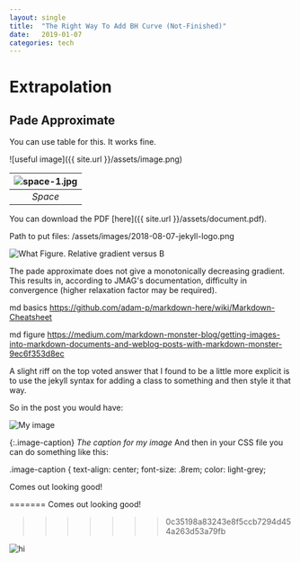 ```yaml
---
layout: single
title:  "The Right Way To Add BH Curve (Not-Finished)"
date:   2019-01-07
categories: tech
---
```

# Extrapolation


## Pade Approximate



You can use table for this. It works fine.

![useful image]({{ site.url }}/assets/image.png)


| ![space-1.jpg]({{horychen.github.io}}/assets/Figure_7.png) | 
|:--:| 
| *Space* |


You can download the PDF [here]({{ site.url }}/assets/document.pdf).



Path to put files:
/assets/images/2018-08-07-jekyll-logo.png

![What](./assets/Figure_7.png)
Figure. Relative gradient versus B

The pade approximate does not give a monotonically decreasing gradient.
This results in, according to JMAG's documentation, difficulty in convergence (higher relaxation factor may be required).

md basics
https://github.com/adam-p/markdown-here/wiki/Markdown-Cheatsheet

md figure
https://medium.com/markdown-monster-blog/getting-images-into-markdown-documents-and-weblog-posts-with-markdown-monster-9ec6f353d8ec





A slight riff on the top voted answer that I found to be a little more explicit is to use the jekyll syntax for adding a class to something and then style it that way.

So in the post you would have:

![My image](./assets/Figure_7.png)

{:.image-caption}
*The caption for my image*
And then in your CSS file you can do something like this:

.image-caption {
  text-align: center;
  font-size: .8rem;
  color: light-grey;

Comes out looking good!


=======
Comes out looking good!
>>>>>>> 0c35198a83243e8f5ccb7294d454a263d53a79fb

<img src="././assets/Figure_7.png" alt="hi" class="inline"/>
